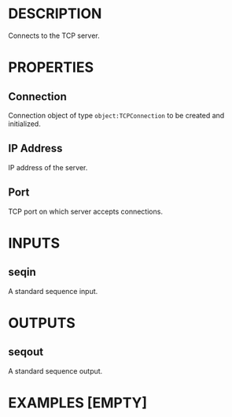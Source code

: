# DESCRIPTION

Connects to the TCP server.

# PROPERTIES

## Connection

Connection object of type `object:TCPConnection` to be created and initialized.

## IP Address

IP address of the server.

## Port

TCP port on which server accepts connections.

# INPUTS

## seqin

A standard sequence input.

# OUTPUTS

## seqout

A standard sequence output.

# EXAMPLES [EMPTY]
